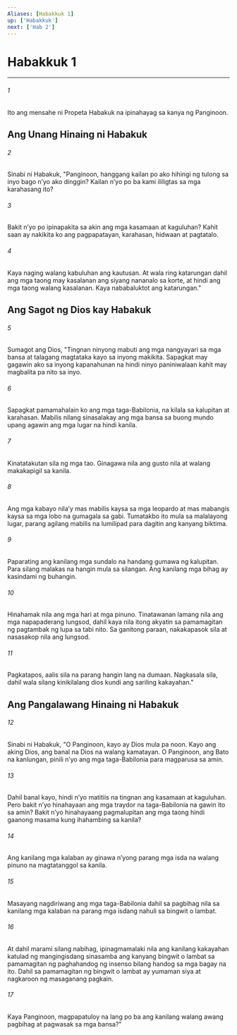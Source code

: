 ```yaml
---
Aliases: [Habakkuk 1]
up: ['Habakkuk']
next: ['Hab 2']
---
```

# Habakkuk 1

***

###### 1
Ito ang mensahe ni Propeta Habakuk na ipinahayag sa kanya ng Panginoon.

## Ang Unang Hinaing ni Habakuk 

###### 2
Sinabi ni Habakuk, "Panginoon, hanggang kailan po ako hihingi ng tulong sa inyo bago nʼyo ako dinggin? Kailan nʼyo po ba kami ililigtas sa mga karahasang ito? 

###### 3
Bakit nʼyo po ipinapakita sa akin ang mga kasamaan at kaguluhan? Kahit saan ay nakikita ko ang pagpapatayan, karahasan, hidwaan at pagtatalo. 

###### 4
Kaya naging walang kabuluhan ang kautusan. At wala ring katarungan dahil ang mga taong may kasalanan ang siyang nananalo sa korte, at hindi ang mga taong walang kasalanan. Kaya nababaluktot ang katarungan." 

## Ang Sagot ng Dios kay Habakuk 

###### 5
Sumagot ang Dios, "Tingnan ninyong mabuti ang mga nangyayari sa mga bansa at talagang magtataka kayo sa inyong makikita. Sapagkat may gagawin ako sa inyong kapanahunan na hindi ninyo paniniwalaan kahit may magbalita pa nito sa inyo. 

###### 6
Sapagkat pamamahalain ko ang mga taga-Babilonia, na kilala sa kalupitan at karahasan. Mabilis nilang sinasalakay ang mga bansa sa buong mundo upang agawin ang mga lugar na hindi kanila. 

###### 7
Kinatatakutan sila ng mga tao. Ginagawa nila ang gusto nila at walang makakapigil sa kanila. 

###### 8
Ang mga kabayo nilaʼy mas mabilis kaysa sa mga leopardo at mas mabangis kaysa sa mga lobo na gumagala sa gabi. Tumatakbo ito mula sa malalayong lugar, parang agilang mabilis na lumilipad para dagitin ang kanyang biktima. 

###### 9
Paparating ang kanilang mga sundalo na handang gumawa ng kalupitan. Para silang malakas na hangin mula sa silangan. Ang kanilang mga bihag ay kasindami ng buhangin. 

###### 10
Hinahamak nila ang mga hari at mga pinuno. Tinatawanan lamang nila ang mga napapaderang lungsod, dahil kaya nila itong akyatin sa pamamagitan ng pagtambak ng lupa sa tabi nito. Sa ganitong paraan, nakakapasok sila at nasasakop nila ang lungsod. 

###### 11
Pagkatapos, aalis sila na parang hangin lang na dumaan. Nagkasala sila, dahil wala silang kinikilalang dios kundi ang sariling kakayahan." 

## Ang Pangalawang Hinaing ni Habakuk 

###### 12
Sinabi ni Habakuk, "O Panginoon, kayo ay Dios mula pa noon. Kayo ang aking Dios, ang banal na Dios na walang kamatayan. O Panginoon, ang Bato na kanlungan, pinili nʼyo ang mga taga-Babilonia para magparusa sa amin. 

###### 13
Dahil banal kayo, hindi nʼyo matitiis na tingnan ang kasamaan at kaguluhan. Pero bakit nʼyo hinahayaan ang mga traydor na taga-Babilonia na gawin ito sa amin? Bakit nʼyo hinahayaang pagmalupitan ang mga taong hindi gaanong masama kung ihahambing sa kanila? 

###### 14
Ang kanilang mga kalaban ay ginawa nʼyong parang mga isda na walang pinuno na magtatanggol sa kanila. 

###### 15
Masayang nagdiriwang ang mga taga-Babilonia dahil sa pagbihag nila sa kanilang mga kalaban na parang mga isdang nahuli sa bingwit o lambat. 

###### 16
At dahil marami silang nabihag, ipinagmamalaki nila ang kanilang kakayahan katulad ng mangingisdang sinasamba ang kanyang bingwit o lambat sa pamamagitan ng paghahandog ng insenso bilang handog sa mga bagay na ito. Dahil sa pamamagitan ng bingwit o lambat ay yumaman siya at nagkaroon ng masaganang pagkain. 

###### 17
Kaya Panginoon, magpapatuloy na lang po ba ang kanilang walang awang pagbihag at pagwasak sa mga bansa?"

